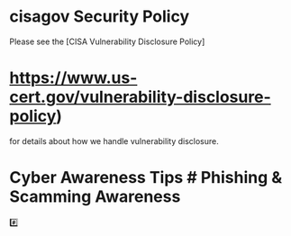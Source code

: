 # cisagov Security Policy #

Please see the [CISA Vulnerability Disclosure Policy]
# https://www.us-cert.gov/vulnerability-disclosure-policy)
for details about how we handle vulnerability disclosure.

# Cyber Awareness Tips # Phishing & Scamming Awareness #

#️⃣ 
